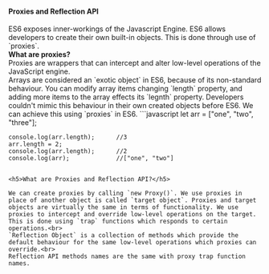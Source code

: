 <h4>Proxies and Reflection API</h4>
ES6 exposes inner-workings of the Javascript Engine. ES6 allows developers to create their own built-in objects. This is done through use of `proxies`.<br>
<strong>What are proxies?</strong><br>
Proxies are wrappers that can intercept and alter low-level operations of the JavaScript engine.<br>
Arrays are considered an `exotic object` in ES6, because of its non-standard behaviour. You can modify array items changing `length` property, and adding more items to the array effects its `legnth` property. Developers couldn't mimic this behaviour in their own created objects before ES6. We can achieve this using `proxies` in ES6.
```javascript
	let arr = ["one", "two", "three"];

	console.log(arr.length);      //3
	arr.length = 2;
	console.log(arr.length);      //2
	console.log(arr);             //["one", "two"]
```

<h5>What are Proxies and Reflection API?</h5>

We can create proxies by calling `new Proxy()`. We use proxies in place of another object is called `target object`. Proxies and target objects are virtually the same in terms of functionality. We use proxies to intercept and override low-level operations on the target. This is done using `trap` functions which responds to certain operations.<br>
`Reflection Object` is a collection of methods which provide the default behaviour for the same low-level operations which proxies can override.<br>
Reflection API methods names are the same with proxy trap function names.
